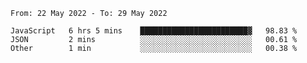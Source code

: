 <!--START_SECTION:waka-->

```text
From: 22 May 2022 - To: 29 May 2022

JavaScript   6 hrs 5 mins    ████████████████████████▓   98.83 %
JSON         2 mins          ░░░░░░░░░░░░░░░░░░░░░░░░░   00.61 %
Other        1 min           ░░░░░░░░░░░░░░░░░░░░░░░░░   00.38 %
```

<!--END_SECTION:waka-->
